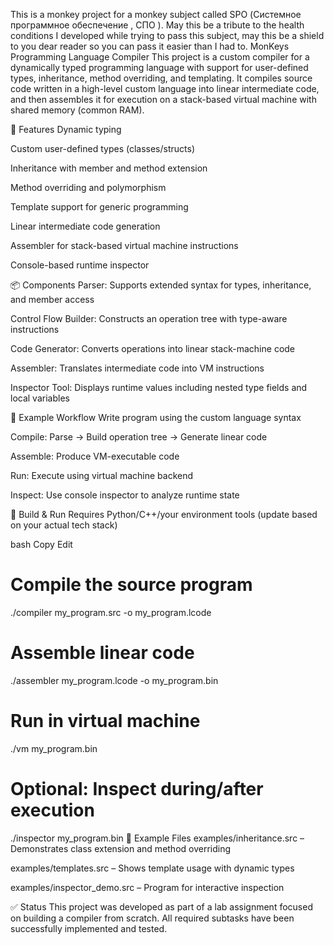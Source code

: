This is a monkey project for a monkey subject called SPO (Системное программное обеспечение , СПО  ). May this be a tribute to the health conditions I developed while trying to pass this subject, may this be a shield to you dear reader so you can pass it easier than I had to. 
﻿MonKeys Programming Language Compiler
This project is a custom compiler for a dynamically typed programming language with support for user-defined types, inheritance, method overriding, and templating. It compiles source code written in a high-level custom language into linear intermediate code, and then assembles it for execution on a stack-based virtual machine with shared memory (common RAM).

🚀 Features
Dynamic typing

Custom user-defined types (classes/structs)

Inheritance with member and method extension

Method overriding and polymorphism

Template support for generic programming

Linear intermediate code generation

Assembler for stack-based virtual machine instructions

Console-based runtime inspector

📦 Components
Parser: Supports extended syntax for types, inheritance, and member access

Control Flow Builder: Constructs an operation tree with type-aware instructions

Code Generator: Converts operations into linear stack-machine code

Assembler: Translates intermediate code into VM instructions

Inspector Tool: Displays runtime values including nested type fields and local variables

📄 Example Workflow
Write program using the custom language syntax

Compile: Parse → Build operation tree → Generate linear code

Assemble: Produce VM-executable code

Run: Execute using virtual machine backend

Inspect: Use console inspector to analyze runtime state

🔧 Build & Run
Requires Python/C++/your environment tools (update based on your actual tech stack)

bash
Copy
Edit
# Compile the source program
./compiler my_program.src -o my_program.lcode

# Assemble linear code
./assembler my_program.lcode -o my_program.bin

# Run in virtual machine
./vm my_program.bin

# Optional: Inspect during/after execution
./inspector my_program.bin
📁 Example Files
examples/inheritance.src – Demonstrates class extension and method overriding

examples/templates.src – Shows template usage with dynamic types

examples/inspector_demo.src – Program for interactive inspection

✅ Status
This project was developed as part of a lab assignment focused on building a compiler from scratch. All required subtasks have been successfully implemented and tested.
